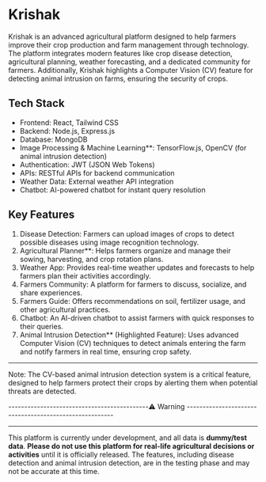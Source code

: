 
# Krishak

Krishak is an advanced agricultural platform designed to help farmers improve their crop production and farm management through technology. The platform integrates modern features like crop disease detection, agricultural planning, weather forecasting, and a dedicated community for farmers. Additionally, Krishak highlights a Computer Vision (CV) feature for detecting animal intrusion on farms, ensuring the security of crops.

## Tech Stack

- Frontend: React, Tailwind CSS
- Backend: Node.js, Express.js
- Database: MongoDB
- Image Processing & Machine Learning**: TensorFlow.js, OpenCV (for animal intrusion detection)
- Authentication: JWT (JSON Web Tokens)
- APIs: RESTful APIs for backend communication
- Weather Data: External weather API integration
- Chatbot: AI-powered chatbot for instant query resolution

## Key Features

1. Disease Detection: Farmers can upload images of crops to detect possible diseases using image recognition technology.
2. Agricultural Planner**: Helps farmers organize and manage their sowing, harvesting, and crop rotation plans.
3. Weather App: Provides real-time weather updates and forecasts to help farmers plan their activities accordingly.
4. Farmers Community: A platform for farmers to discuss, socialize, and share experiences.
5. Farmers Guide: Offers recommendations on soil, fertilizer usage, and other agricultural practices.
6. Chatbot: An AI-driven chatbot to assist farmers with quick responses to their queries.
7. Animal Intrusion Detection** (Highlighted Feature): Uses advanced Computer Vision (CV) techniques to detect animals entering the farm and notify farmers in real time, ensuring crop safety.

---

Note: The CV-based animal intrusion detection system is a critical feature, designed to help farmers protect their crops by alerting them when potential threats are detected.




--------------------------------------------⚠️ Warning -------------------------------------------------------
--------------------------------------------            -------------------------------------------------------   


This platform is currently under development, and all data is **dummy/test data**. **Please do not use this platform for real-life agricultural decisions or activities** until it is officially released. The features, including disease detection and animal intrusion detection, are in the testing phase and may not be accurate at this time.